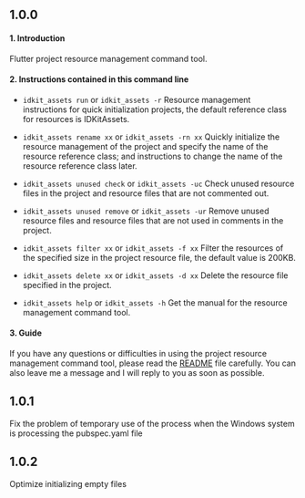 ## 1.0.0

#### 1. Introduction

Flutter project resource management command tool.

#### 2. Instructions contained in this command line

- `idkit_assets run` or `idkit_assets -r`
  Resource management instructions for quick initialization projects, the default reference class for resources is IDKitAssets.

- `idkit_assets rename xx` or `idkit_assets -rn xx`
  Quickly initialize the resource management of the project and specify the name of the resource reference class; and instructions to change the name of the resource reference class later.

- `idkit_assets unused check` or `idkit_assets -uc`
  Check unused resource files in the project and resource files that are not commented out.

- `idkit_assets unused remove` or `idkit_assets -ur`
  Remove unused resource files and resource files that are not used in comments in the project.

- `idkit_assets filter xx` or `idkit_assets -f xx`
  Filter the resources of the specified size in the project resource file, the default value is 200KB.

- `idkit_assets delete xx` or `idkit_assets -d xx`
  Delete the resource file specified in the project.

- `idkit_assets help` or `idkit_assets -h`
  Get the manual for the resource management command tool.

#### 3. Guide

If you have any questions or difficulties in using the project resource management command tool, please read the [README](https://github.com/zhoushuangjian001/idkit_assets/blob/master/README.md) file carefully. You can also leave me a message and I will reply to you as soon as possible.

## 1.0.1

Fix the problem of temporary use of the process when the Windows system is processing the pubspec.yaml file

## 1.0.2

Optimize initializing empty files
